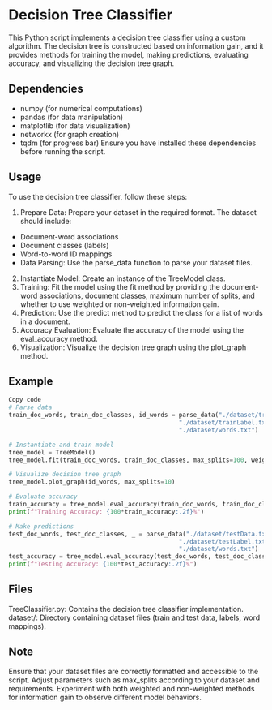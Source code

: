 # Decision Tree Classifier
This Python script implements a decision tree classifier using a custom algorithm. The decision tree is constructed based on information gain, and it provides methods for training the model, making predictions, evaluating accuracy, and visualizing the decision tree graph.

## Dependencies
* numpy (for numerical computations)
* pandas (for data manipulation)
* matplotlib (for data visualization)
* networkx (for graph creation)
* tqdm (for progress bar)
Ensure you have installed these dependencies before running the script.

## Usage
To use the decision tree classifier, follow these steps:

1. Prepare Data: Prepare your dataset in the required format. The dataset should include:

- Document-word associations
- Document classes (labels)
- Word-to-word ID mappings
- Data Parsing: Use the parse_data function to parse your dataset files.

2. Instantiate Model: Create an instance of the TreeModel class.
3. Training: Fit the model using the fit method by providing the document-word associations, document classes, maximum number of splits, and whether to use weighted or non-weighted information gain.
4. Prediction: Use the predict method to predict the class for a list of words in a document.
5. Accuracy Evaluation: Evaluate the accuracy of the model using the eval_accuracy method.
6. Visualization: Visualize the decision tree graph using the plot_graph method.

## Example
```python
Copy code
# Parse data
train_doc_words, train_doc_classes, id_words = parse_data("./dataset/trainData.txt",
                                               "./dataset/trainLabel.txt",
                                               "./dataset/words.txt")

# Instantiate and train model
tree_model = TreeModel()
tree_model.fit(train_doc_words, train_doc_classes, max_splits=100, weighted=True)

# Visualize decision tree graph
tree_model.plot_graph(id_words, max_splits=10)

# Evaluate accuracy
train_accuracy = tree_model.eval_accuracy(train_doc_words, train_doc_classes, max_splits=100)
print(f"Training Accuracy: {100*train_accuracy:.2f}%")

# Make predictions
test_doc_words, test_doc_classes, _ = parse_data("./dataset/testData.txt",
                                               "./dataset/testLabel.txt",
                                               "./dataset/words.txt")
test_accuracy = tree_model.eval_accuracy(test_doc_words, test_doc_classes, max_splits=100)
print(f"Testing Accuracy: {100*test_accuracy:.2f}%")
```
## Files
TreeClassifier.py: Contains the decision tree classifier implementation.
dataset/: Directory containing dataset files (train and test data, labels, word mappings).
## Note
Ensure that your dataset files are correctly formatted and accessible to the script.
Adjust parameters such as max_splits according to your dataset and requirements.
Experiment with both weighted and non-weighted methods for information gain to observe different model behaviors.
